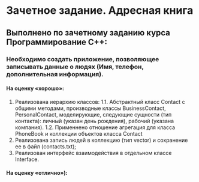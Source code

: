 # Зачетное задание. Адресная книга
## Выполнено по зачетному заданию курса Программирование С++:
### Необходимо создать приложение, позволяющее записывать данные о людях (Имя, телефон, дополнительная информация).
#### На оценку «хорошо»:
1. Реализована иерархию классов:
1.1.	Абстрактный класс Contact с общими методами, производные классы BusinessContact, PersonalContact, моделирующие, следующие сущности (тип контакта): личный (указан день рождения), рабочий (указана компания).
1.2.	Применнено отношение агрегация для класса PhoneBook и коллекции объектов класса Contact
2.	Реализована запись людей в коллекцию (тип vector) и сохранение ее в файл (contacts.txt);
3.	Реализован интерфейс взаимодействия в отдельном классе Interface.
#### На оценку «отлично»):
